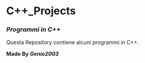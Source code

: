 # C++_Projects
### ***Programmi in C++***

Questa Repository contiene alcuni programmi in C++.

**Made By** ***Genio2003***
